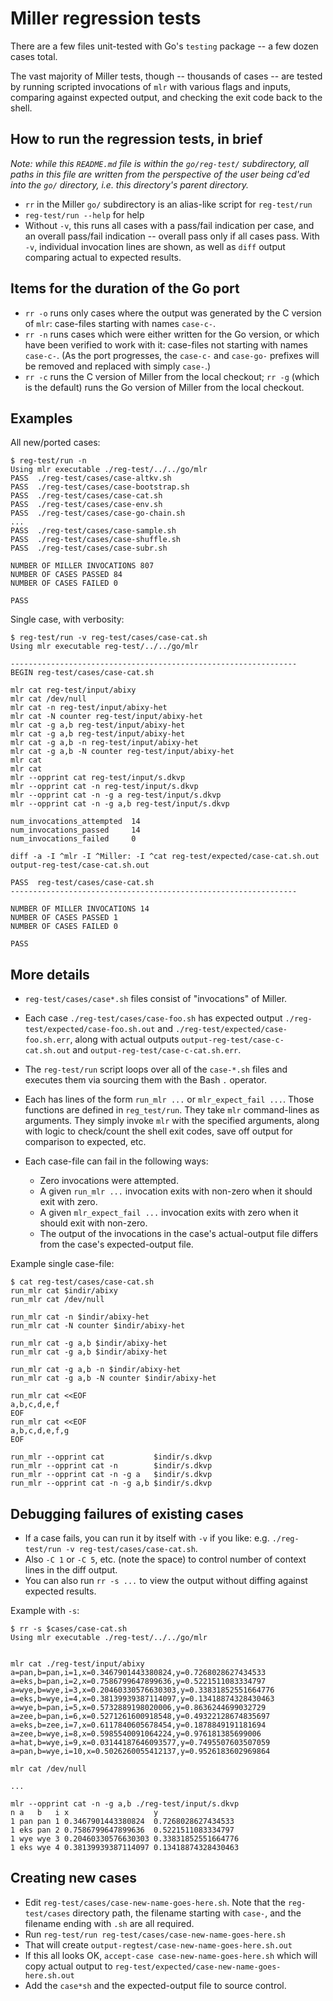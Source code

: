 # Miller regression tests

There are a few files unit-tested with Go's `testing` package -- a few dozen cases total.

The vast majority of Miller tests, though -- thousands of cases -- are tested by running scripted invocations of `mlr` with various flags and inputs, comparing against expected output, and checking the exit code back to the shell.

## How to run the regression tests, in brief

*Note: while this `README.md` file is within the `go/reg-test/` subdirectory, all paths in this file are written from the perspective of the user being cd'ed into the `go/` directory, i.e. this directory's parent directory.*

* `rr` in the Miller `go/` subdirectory is an alias-like script for `reg-test/run`
* `reg-test/run --help` for help
* Without `-v`, this runs all cases with a pass/fail indication per case, and an overall pass/fail indication -- overall pass only if all cases pass. With `-v`, individual invocation lines are shown, as well as `diff` output comparing actual to expected results.

## Items for the duration of the Go port

* `rr -o` runs only cases where the output was generated by the C version of `mlr`: case-files starting with names `case-c-`.
* `rr -n` runs cases which were either written for the Go version, or which have been verified to work with it: case-files not starting with names `case-c-`. (As the port progresses, the `case-c-` and `case-go-` prefixes will be removed and replaced with simply `case-`.)
* `rr -c` runs the C version of Miller from the local checkout; `rr -g` (which is the default) runs the Go version of Miller from the local checkout.

## Examples

All new/ported cases:


```
$ reg-test/run -n
Using mlr executable ./reg-test/../../go/mlr
PASS  ./reg-test/cases/case-altkv.sh
PASS  ./reg-test/cases/case-bootstrap.sh
PASS  ./reg-test/cases/case-cat.sh
PASS  ./reg-test/cases/case-env.sh
PASS  ./reg-test/cases/case-go-chain.sh
...
PASS  ./reg-test/cases/case-sample.sh
PASS  ./reg-test/cases/case-shuffle.sh
PASS  ./reg-test/cases/case-subr.sh

NUMBER OF MILLER INVOCATIONS 807
NUMBER OF CASES PASSED 84
NUMBER OF CASES FAILED 0

PASS
```

Single case, with verbosity:

```
$ reg-test/run -v reg-test/cases/case-cat.sh
Using mlr executable reg-test/../../go/mlr

----------------------------------------------------------------
BEGIN reg-test/cases/case-cat.sh

mlr cat reg-test/input/abixy
mlr cat /dev/null
mlr cat -n reg-test/input/abixy-het
mlr cat -N counter reg-test/input/abixy-het
mlr cat -g a,b reg-test/input/abixy-het
mlr cat -g a,b reg-test/input/abixy-het
mlr cat -g a,b -n reg-test/input/abixy-het
mlr cat -g a,b -N counter reg-test/input/abixy-het
mlr cat
mlr cat
mlr --opprint cat reg-test/input/s.dkvp
mlr --opprint cat -n reg-test/input/s.dkvp
mlr --opprint cat -n -g a reg-test/input/s.dkvp
mlr --opprint cat -n -g a,b reg-test/input/s.dkvp

num_invocations_attempted  14
num_invocations_passed     14
num_invocations_failed     0

diff -a -I ^mlr -I ^Miller: -I ^cat reg-test/expected/case-cat.sh.out output-reg-test/case-cat.sh.out

PASS  reg-test/cases/case-cat.sh
----------------------------------------------------------------

NUMBER OF MILLER INVOCATIONS 14
NUMBER OF CASES PASSED 1
NUMBER OF CASES FAILED 0

PASS
```


## More details

* `reg-test/cases/case*.sh` files consist of "invocations" of Miller.

* Each case `./reg-test/cases/case-foo.sh` has expected output `./reg-test/expected/case-foo.sh.out` and `./reg-test/expected/case-foo.sh.err`, along with actual outputs `output-reg-test/case-c-cat.sh.out` and `output-reg-test/case-c-cat.sh.err`.
* The `reg-test/run` script loops over all of the `case-*.sh` files and executes them via
  sourcing them with the Bash `.` operator.
* Each has lines of the form `run_mlr ...` or `mlr_expect_fail ...`. Those functions are defined in `reg_test/run`. They take `mlr` command-lines as arguments. They simply invoke `mlr` with the specified arguments, along with logic to check/count the shell exit codes, save off output for comparison to expected, etc.
* Each case-file can fail in the following ways:
  * Zero invocations were attempted.
  * A given `run_mlr ...` invocation exits with non-zero when it should exit with zero.
  * A given `mlr_expect_fail ...` invocation exits with zero when it should exit with non-zero.
  * The output of the invocations in the case's actual-output file differs from the case's expected-output file.

Example single case-file:

```
$ cat reg-test/cases/case-cat.sh
run_mlr cat $indir/abixy
run_mlr cat /dev/null

run_mlr cat -n $indir/abixy-het
run_mlr cat -N counter $indir/abixy-het

run_mlr cat -g a,b $indir/abixy-het
run_mlr cat -g a,b $indir/abixy-het

run_mlr cat -g a,b -n $indir/abixy-het
run_mlr cat -g a,b -N counter $indir/abixy-het

run_mlr cat <<EOF
a,b,c,d,e,f
EOF
run_mlr cat <<EOF
a,b,c,d,e,f,g
EOF

run_mlr --opprint cat           $indir/s.dkvp
run_mlr --opprint cat -n        $indir/s.dkvp
run_mlr --opprint cat -n -g a   $indir/s.dkvp
run_mlr --opprint cat -n -g a,b $indir/s.dkvp
```

## Debugging failures of existing cases

* If a case fails, you can run it by itself with `-v` if you like: e.g. `./reg-test/run -v reg-test/cases/case-cat.sh`.
* Also `-C 1` or `-C 5`, etc. (note the space) to control number of context lines in the diff output.
* You can also run `rr -s ...` to view the output without diffing against expected results.

Example with `-s`:

```
$ rr -s $cases/case-cat.sh
Using mlr executable ./reg-test/../../go/mlr


mlr cat ./reg-test/input/abixy
a=pan,b=pan,i=1,x=0.3467901443380824,y=0.7268028627434533
a=eks,b=pan,i=2,x=0.7586799647899636,y=0.5221511083334797
a=wye,b=wye,i=3,x=0.20460330576630303,y=0.33831852551664776
a=eks,b=wye,i=4,x=0.38139939387114097,y=0.13418874328430463
a=wye,b=pan,i=5,x=0.5732889198020006,y=0.8636244699032729
a=zee,b=pan,i=6,x=0.5271261600918548,y=0.49322128674835697
a=eks,b=zee,i=7,x=0.6117840605678454,y=0.1878849191181694
a=zee,b=wye,i=8,x=0.5985540091064224,y=0.976181385699006
a=hat,b=wye,i=9,x=0.03144187646093577,y=0.7495507603507059
a=pan,b=wye,i=10,x=0.5026260055412137,y=0.9526183602969864

mlr cat /dev/null

...

mlr --opprint cat -n -g a,b ./reg-test/input/s.dkvp
n a   b   i x                   y
1 pan pan 1 0.3467901443380824  0.7268028627434533
1 eks pan 2 0.7586799647899636  0.5221511083334797
1 wye wye 3 0.20460330576630303 0.33831852551664776
1 eks wye 4 0.38139939387114097 0.13418874328430463
```

## Creating new cases

* Edit `reg-test/cases/case-new-name-goes-here.sh`. Note that the `reg-test/cases` directory path, the filename starting with `case-`, and the filename ending with `.sh` are all required.
* Run `reg-test/run reg-test/cases/case-new-name-goes-here.sh`
* That will create `output-regtest/case-new-name-goes-here.sh.out`
* If this all looks OK, `accept-case case-new-name-goes-here.sh` which will copy actual output to `reg-test/expected/case-new-name-goes-here.sh.out`
* Add the `case*sh` and the expected-output file to source control.
